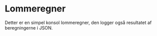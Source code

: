 # Lommeregner
Detter er en simpel konsol lommeregner, den logger også resultatet af beregningerne i JSON.

